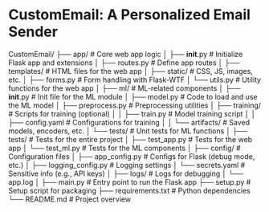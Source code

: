 # CustomEmail: A Personalized Email Sender

CustomEmail/
├── app/                            # Core web app logic
│   ├── __init__.py                 # Initialize Flask app and extensions
│   ├── routes.py                   # Define app routes
│   ├── templates/                  # HTML files for the web app
│   ├── static/                     # CSS, JS, images, etc.
│   ├── forms.py                    # Form handling with Flask-WTF
│   └── utils.py                    # Utility functions for the web app
│
├── ml/                             # ML-related components
│   ├── __init__.py                 # Init file for the ML module
│   ├── model.py                    # Code to load and use the ML model
│   ├── preprocess.py               # Preprocessing utilities
│   ├── training/                   # Scripts for training (optional)
│   │   ├── train.py                # Model training script
│   │   ├── config.yaml             # Configurations for training
│   │   └── artifacts/              # Saved models, encoders, etc.
│   └── tests/                      # Unit tests for ML functions
│
├── tests/                          # Tests for the entire project
│   ├── test_app.py                 # Tests for the web app
│   └── test_ml.py                  # Tests for the ML components
│
├── config/                         # Configuration files
│   ├── app_config.py               # Configs for Flask (debug mode, etc.)
│   ├── logging_config.py           # Logging settings
│   └── secrets.yaml                # Sensitive info (e.g., API keys)
│
├── logs/                           # Logs for debugging
│   └── app.log
│
├── main.py                         # Entry point to run the Flask app
├── setup.py                        # Setup script for packaging
├── requirements.txt                # Python dependencies
└── README.md                       # Project overview

